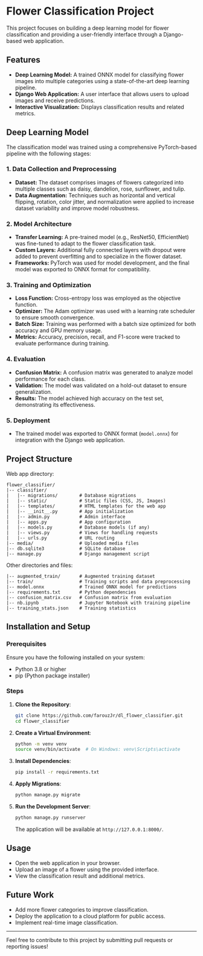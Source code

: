 # Flower Classification Project

This project focuses on building a deep learning model for flower classification and providing a user-friendly interface through a Django-based web application.

## Features
- **Deep Learning Model:** A trained ONNX model for classifying flower images into multiple categories using a state-of-the-art deep learning pipeline.
- **Django Web Application:** A user interface that allows users to upload images and receive predictions.
- **Interactive Visualization:** Displays classification results and related metrics.

## Deep Learning Model
The classification model was trained using a comprehensive PyTorch-based pipeline with the following stages:

### 1. Data Collection and Preprocessing
- **Dataset:** The dataset comprises images of flowers categorized into multiple classes such as daisy, dandelion, rose, sunflower, and tulip.
- **Data Augmentation:** Techniques such as horizontal and vertical flipping, rotation, color jitter, and normalization were applied to increase dataset variability and improve model robustness.

### 2. Model Architecture
- **Transfer Learning:** A pre-trained model (e.g., ResNet50, EfficientNet) was fine-tuned to adapt to the flower classification task.
- **Custom Layers:** Additional fully connected layers with dropout were added to prevent overfitting and to specialize in the flower dataset.
- **Frameworks:** PyTorch was used for model development, and the final model was exported to ONNX format for compatibility.

### 3. Training and Optimization
- **Loss Function:** Cross-entropy loss was employed as the objective function.
- **Optimizer:** The Adam optimizer was used with a learning rate scheduler to ensure smooth convergence.
- **Batch Size:** Training was performed with a batch size optimized for both accuracy and GPU memory usage.
- **Metrics:** Accuracy, precision, recall, and F1-score were tracked to evaluate performance during training.

### 4. Evaluation
- **Confusion Matrix:** A confusion matrix was generated to analyze model performance for each class.
- **Validation:** The model was validated on a hold-out dataset to ensure generalization.
- **Results:** The model achieved high accuracy on the test set, demonstrating its effectiveness.

### 5. Deployment
- The trained model was exported to ONNX format (`model.onnx`) for integration with the Django web application.

## Project Structure

Web app directory:
```
flower_classifier/
|-- classifier/
|   |-- migrations/        # Database migrations
|   |-- static/            # Static files (CSS, JS, Images)
|   |-- templates/         # HTML templates for the web app
|   |-- __init__.py        # App initialization
|   |-- admin.py           # Admin interface
|   |-- apps.py            # App configuration
|   |-- models.py          # Database models (if any)
|   |-- views.py           # Views for handling requests
|   |-- urls.py            # URL routing
|-- media/                 # Uploaded media files
|-- db.sqlite3             # SQLite database
|-- manage.py              # Django management script
```

Other directories and files:
```
|-- augmented_train/       # Augmented training dataset
|-- train/                 # Training scripts and data preprocessing
|-- model.onnx             # Trained ONNX model for predictions
|-- requirements.txt       # Python dependencies
|-- confusion_matrix.csv   # Confusion matrix from evaluation
|-- nb.ipynb               # Jupyter Notebook with training pipeline
|-- training_stats.json    # Training statistics
```

## Installation and Setup

### Prerequisites
Ensure you have the following installed on your system:
- Python 3.8 or higher
- pip (Python package installer)

### Steps
1. **Clone the Repository**:
   ```bash
   git clone https://github.com/farouzJr/dl_flower_classifier.git
   cd flower_classifier
   ```

2. **Create a Virtual Environment**:
   ```bash
   python -m venv venv
   source venv/bin/activate  # On Windows: venv\Scripts\activate
   ```

3. **Install Dependencies**:
   ```bash
   pip install -r requirements.txt
   ```

4. **Apply Migrations**:
   ```bash
   python manage.py migrate
   ```

5. **Run the Development Server**:
   ```bash
   python manage.py runserver
   ```
   The application will be available at `http://127.0.0.1:8000/`.

## Usage
- Open the web application in your browser.
- Upload an image of a flower using the provided interface.
- View the classification result and additional metrics.

## Future Work
- Add more flower categories to improve classification.
- Deploy the application to a cloud platform for public access.
- Implement real-time image classification.

---

Feel free to contribute to this project by submitting pull requests or reporting issues!
